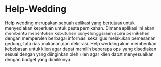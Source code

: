 # Help-Wedding
Help wedding merupakan sebuah aplikasi yang bertujuan untuk menyediakan keperluan untuk pesta pernikahan. 
Dimana aplikasi ini akan membantu menentukan kebutuhan penyelenggaraan acara pernikahan dengan memperoleh berbagai informasi sekaligus melakukan pemesanan gedung, tata rias ,makanan,dan dekorasi. 
Help wedding akan memberikan kebebasan untuk klien agar dapat memilih beberapa opsi yang disediakan sesuai dengan yang diinginkan oleh klien agar klien dapat menyesuaikan dengan budget yang dimilikinya. 
